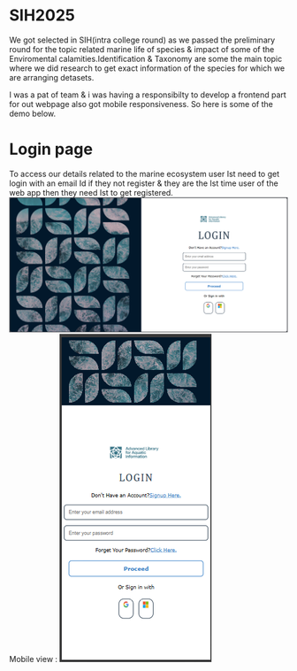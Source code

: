 # SIH2025
We got selected in SIH(intra college round) as we passed the preliminary round for the topic related marine life of species & impact of some of the Enviromental calamities.Identification & Taxonomy are some the main topic where we did research to get exact information of the species for which we are arranging detasets.

I was a pat of team & i was having a responsibilty to develop a frontend part for out webpage also got mobile responsiveness.
So here is some of the demo below.
# Login page
To access our details related to the marine ecosystem  user Ist need to get login with an email Id 
if they not register & they are the Ist time user of the web app then they need Ist to get registered.
![alt text](<Demo WEB.png>)
Mobile view :
![alt text](<Demo Login mobile.png>)